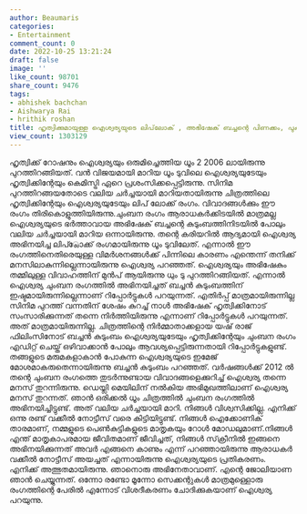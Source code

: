 ```yaml
---
author: Beaumaris
categories:
- Entertainment
comment_count: 0
date: 2022-10-25 13:21:24
draft: false
image: ''
like_count: 98701
share_count: 9476
tags:
- abhishek bachchan
- Aishwarya Rai
- hrithik roshan
title: ഹൃത്വിക്കുമായുള്ള ഐശ്വര്യയുടെ ലിപ്‌ലോക് , അഭിഷേക് ബച്ചന്റെ പിണക്കം, പുകിലുകൾ
view_count: 1303129
---
```


ഹൃത്വിക്ക് റോഷനും ഐശ്വര്യയും ഒരുമിച്ചെത്തിയ ധൂം 2 2006 ലായിരുന്നു പുറത്തിറങ്ങിയത്. വൻ വിജയമായി മാറിയ ധൂം ടുവിലെ ഐശ്വര്യയുടേയും ഹൃത്വിക്കിന്റേയും കെമിസ്ട്രി ഏറെ പ്രശംസിക്കപ്പെട്ടിരുന്നു. സിനിമ പുറത്തിറങ്ങയതോടെ വലിയ ചർച്ചയായി മാറിയതായിരുന്നു ചിത്രത്തിലെ ഹൃത്വിക്കിന്റേയും ഐശ്വര്യയുടേയും ലിപ് ലോക്ക് രംഗം. വിവാദങ്ങൾക്കും ഈ രംഗം തിരികൊളുത്തിയിരുന്നു.ചുംബന രംഗം ആരാധകർക്കിടയിൽ മാത്രമല്ല ഐശ്വര്യയുടെ ഭർത്താവായ അഭിഷേക് ബച്ചന്റെ കുടുംബത്തിനിടയിൽ പോലും വലിയ ചർച്ചയായി മാറിയ ഒന്നായിരുന്നു. തന്റെ കരിയറിൽ ആദ്യമായി ഐശ്വര്യ അഭിനയിച്ച ലിപ്്ലോക്ക് രംഗമായിരുന്നു ധൂം ടുവിലേത്. എന്നാൽ ഈ രംഗത്തിനെതിരെയുള്ള വിമർശനങ്ങൾക്ക് പിന്നിലെ കാരണം എന്തെന്ന് തനിക്ക് മനസിലാകുന്നില്ലെന്നായിരുന്നു ഐശ്വര്യ പറഞ്ഞത്. ഐശ്വര്യയും അഭിഷേകും തമ്മിലുള്ള വിവാഹത്തിന് മുൻപ് ആയിരുന്നു ധും ടു പുറത്തിറങ്ങിയത്. എന്നാൽ ഐശ്വര്യ ചുംബന രംഗത്തിൽ അഭിനയിച്ചത് ബച്ചൻ കുടുംബത്തിന് ഇഷ്ടമായിരുന്നില്ലെന്നാണ് റിപ്പോർട്ടുകൾ പറയുന്നത്. എതിർപ്പ് മാത്രമായിരുന്നില്ല സിനിമ പുറത്ത് വന്നതിന് ശേഷം കുറച്ച് നാൾ അഭിഷേക് ഹൃത്വിക്കിനോട് സംസാരിക്കുന്നത് തന്നെ നിർത്തിയിരുന്നു എന്നാണ് റിപ്പോർട്ടുകൾ പറയുന്നത്. അത് മാത്രമായിരുന്നില്ല. ചിത്രത്തിന്റെ നിർമ്മാതാക്കളായ യഷ് രാജ് ഫിലിംസിനോട് ബച്ചൻ കുടുംബം ഐശ്വര്യയുടേയും ഹൃത്വിക്കിന്റേയും ചുംബന രംഗം എഡിറ്റ് ചെയ്ത് ഒഴിവാക്കാൻ പോലും ആവശ്യപ്പെട്ടിരുന്നതായി റിപ്പോർട്ടുകളുണ്ട്. തങ്ങളുടെ മരുമകളാകാൻ പോകുന്ന ഐശ്വര്യയുടെ ഇമേജ് മോശമാകരുതെന്നായിരുന്നു ബച്ചൻ കുടുംബം പറഞ്ഞത്. വർഷങ്ങൾക്ക് 2012 ൽ തന്റെ ചുംബന രംഗത്തെ തുടർന്നുണ്ടായ വിവാദങ്ങളെക്കുറിച്ച് ഐശ്വര്യ തന്നെ മനസ് തുറന്നിരുന്നു. ഡെയ്ലി മെയിലിന് നൽകിയ അഭിമുഖത്തിലാണ് ഐശ്വര്യ മനസ് തുറന്നത്. ഞാൻ ഒരിക്കൽ ധൂം ചിത്രത്തിൽ ചുംബന രംഗത്തിൽ അഭിനയിച്ചിട്ടുണ്ട്. അത് വലിയ ചർച്ചയായി മാറി. നിങ്ങൾ വിശ്വസിക്കില്ല. എനിക്ക് ഒന്നു രണ്ട് വക്കീൽ നോട്ടീസ് വരെ കിട്ടിയിട്ടുണ്ട്. നിങ്ങൾ ഐക്കോണിക് താരമാണ്, നമ്മളുടെ പെൺകുട്ടികളുടെ മാതൃകയും റോൾ മോഡലുമാണ്.നിങ്ങൾ എന്ത് മാതൃകാപരമായ ജീവിതമാണ് ജീവിച്ചത്, നിങ്ങൾ സ്‌ക്രീനിൽ ഇങ്ങനെ അഭിനയിക്കുന്നത് അവർ എങ്ങനെ കാണും എന്ന് പറഞ്ഞായിരുന്നു ആരാധകർ വക്കീൽ നോട്ടീസ് അയച്ചത് എന്നായിരുന്നു ഐശ്വര്യയുടെ പ്രതികരണം. എനിക്ക് അത്ഭുതമായിരുന്നു. ഞാനൊരു അഭിനേതാവാണ്. എന്റെ ജോലിയാണ ഞാൻ ചെയ്യുന്നത്. ഒന്നോ രണ്ടോ മൂന്നോ സെക്കന്റുകൾ മാത്രമുള്ളൊരു രംഗത്തിന്റെ പേരിൽ എന്നോട് വിശദീകരണം ചോദിക്കുകയാണ് ഐശ്വര്യ പറയുന്നു.